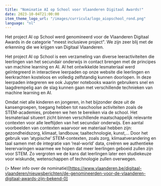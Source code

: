 ```yaml
---
title: "Nominatie AI op School voor Vlaanderen Digitaal Awards!"
date: 2023-10-04T21:00:00
item_theme_logo_url: "/images/curricula/logo_aiopschool_rond.png"
language: "nl"
---
```


Het project AI op School werd genomineerd voor de Vlaanderen Digitaal Awards in de categorie "meest inclusieve project". We zijn zeer blij met de erkenning die we krijgen van Digitaal Vlaanderen.

Het project AI op School is een verzameling van diverse leeractiviteiten die leerlingen van het secundair onderwijs in contact brengen met de principes van machine learning en AI. Al het ontwikkelde lesmateriaal werd geïntegreerd in interactieve leerpaden op onze website die leerlingen en leerkrachten kosteloos en volledig zelfstandig kunnen doorlopen. In deze leerpaden integreren we ook Jupyter notebooks waarin gebruikers snel en laagdrempelig aan de slag kunnen gaan met verschillende technieken van machine learning en AI.

Omdat niet alle kinderen en jongeren, in het bijzonder deze uit de kansengroepen, toegang hebben tot naschoolse activiteiten zoals de STEM-academies, proberen we hen te bereiken via de school. Het lesmateriaal situeert zicht binnen verschillende maatschappelijk relevante contexten voor alle leeftijden van het secundair onderwijs. Een aantal voorbeelden van contexten waarvoor we materiaal hebben zijn: gezondheidszorg, klimaat, landbouw, taaltechnologie, kunst,… Door het gebruik van ‘atypische’ STEM-contexten, zoals zorg, klimaatverandering en taal samen met de integratie van ‘real-world’ data, creëren we authentieke leerervaringen waarmee we hopen dat meer leerlingen geboeid zullen zijn voor STEM. Zo vergroten we de kans dat leerlingen later een studiekeuze voor wiskunde, wetenschappen of technologie zullen overwegen. 

(> Meer info over de nominatie)[https://www.vlaanderen.be/digitaal-vlaanderen/nieuwsberichten/de-genomineerden-voor-de-vlaanderen-digitaal-awards-zijn-bekend-0]